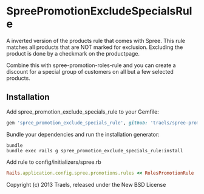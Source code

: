 SpreePromotionExcludeSpecialsRule
=================================

A inverted version of the products rule that comes with Spree. This rule matches all products that are NOT marked for exclusion.
Excluding the product is done by a checkmark on the productpage.

Combine this with spree-promotion-roles-rule and you can create a discount for a special group of customers on all but a few selected products.

Installation
------------

Add spree_promotion_exclude_specials_rule to your Gemfile:

```ruby
gem 'spree_promotion_exclude_specials_rule', github: 'traels/spree-promotion-exclude-specials-rule'
```

Bundle your dependencies and run the installation generator:

```shell
bundle
bundle exec rails g spree_promotion_exclude_specials_rule:install
```

Add rule to config/initializers/spree.rb
```ruby
Rails.application.config.spree.promotions.rules << RolesPromotionRule
```

Copyright (c) 2013 Traels, released under the New BSD License

